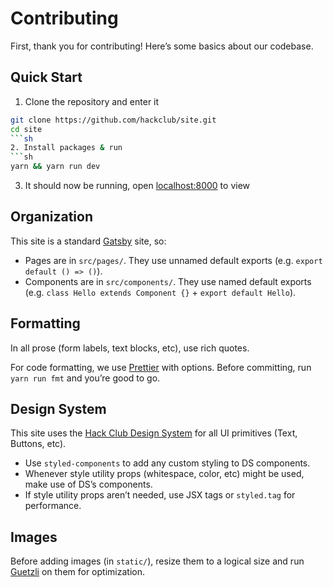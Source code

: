 # Contributing

First, thank you for contributing! Here’s some basics about our codebase.

## Quick Start
 
1. Clone the repository and enter it
```sh
git clone https://github.com/hackclub/site.git
cd site
```sh
2. Install packages & run
```sh
yarn && yarn run dev
```
3. It should now be running, open [localhost:8000](http://localhost:8000) to view

## Organization

This site is a standard [Gatsby](https://www.gatsbyjs.org) site, so:

* Pages are in `src/pages/`. They use unnamed default exports (e.g.
  `export default () => ()`).
* Components are in `src/components/`. They use named default exports (e.g.
  `class Hello extends Component {}` + `export default Hello`).

## Formatting

In all prose (form labels, text blocks, etc), use rich quotes.

For code formatting, we use [Prettier](https://prettier.io) with options.
Before committing, run `yarn run fmt` and you’re good to go.

## Design System

This site uses the [Hack Club Design System](https://design.hackclub.com) for
all UI primitives (Text, Buttons, etc).

* Use `styled-components` to add any custom styling to DS components.
* Whenever style utility props (whitespace, color, etc) might be used,
  make use of DS’s components.
* If style utility props aren’t needed, use JSX tags or `styled.tag`
  for performance.

## Images

Before adding images (in `static/`), resize them to a logical size and run
[Guetzli](https://github.com/google/guetzli/) on them for optimization.
